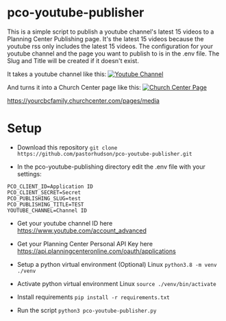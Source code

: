 # pco-youtube-publisher
This is a simple script to publish a youtube channel's latest 15 videos to a Planning Center Publishing page.
It's the latest 15 videos because the youtube rss only includes the latest 15 videos.
The configuration for your youtube channel and the page you want to publish to is in the .env file.
The Slug and Title will be created if it doesn't exist.

It takes a youtube channel like this:
[![Youtube Channel](https://raw.githubusercontent.com/pastorhudson/pco-youtube-publisher/master/images/youtube.png)](https://https://raw.githubusercontent.com/pastorhudson/pco-youtube-publisher/master/images/youtube.png)

And turns it into a Church Center page like this:
[![Church Center Page](https://raw.githubusercontent.com/pastorhudson/pco-youtube-publisher/master/images/church_center.png)](https://https://raw.githubusercontent.com/pastorhudson/pco-youtube-publisher/master/images/youtube.png)

https://yourcbcfamily.churchcenter.com/pages/media

# Setup
- Download this repository
`git clone https://github.com/pastorhudson/pco-youtube-publisher.git`

- In the pco-youtube-publishing directory edit the .env file with your settings:
```
PCO_CLIENT_ID=Application ID
PCO_CLIENT_SECRET=Secret
PCO_PUBLISHING_SLUG=test
PCO_PUBLISHING_TITLE=TEST
YOUTUBE_CHANNEL=Channel ID
```
- Get your youtube channel ID here https://www.youtube.com/account_advanced
- Get your Planning Center Personal API Key here https://api.planningcenteronline.com/oauth/applications

- Setup a python virtual environment (Optional)
Linux `python3.8 -m venv ./venv`
- Activate python virtual environment
Linux `source ./venv/bin/activate`

- Install requirements
`pip install -r requirements.txt`

- Run the script
`python3 pco-youtube-publisher.py`

